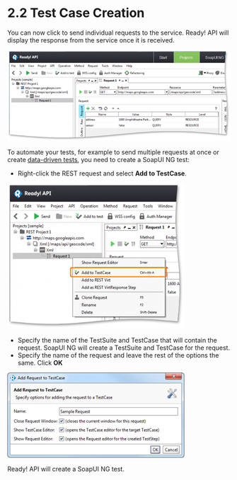 # 2.2 Test Case Creation

You can now click to send individual requests to the service. Ready! API will display the response from the service once it is received.

![](../.gitbook/assets/readyapi_4.png)

To automate your tests, for example to send multiple requests at once or create [data-driven tests](http://readyapi.smartbear.com/soapui/data_driven/start), you need to create a SoapUI NG test:

* Right-click the REST request and select **Add to TestCase**. 

![](../.gitbook/assets/readyapi_5.png)

* Specify the name of the TestSuite and TestCase that will contain the request. SoapUI NG will create a TestSuite and TestCase for the request.
* Specify the name of the request and leave the rest of the options the same. Click **OK**

![](../.gitbook/assets/readyapi_6.png)

Ready! API will create a SoapUI NG test.

